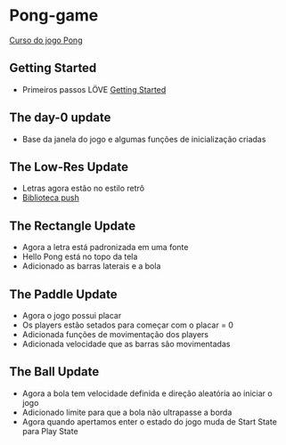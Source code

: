 # Pong-game
[Curso do jogo Pong](https://courses.edx.org/courses/course-v1:HarvardX+CS50G+Games/courseware/67588b76ec534f7da0fa917fac4350b8/72c04e2f9eb24f6494ca99b582ae67ef/)

## Getting Started
* Primeiros passos LÖVE
[Getting Started](https://github.com/vnduda/Pong-game)

## The day-0 update
* Base da janela do jogo e algumas funções de inicialização criadas

## The Low-Res Update
* Letras agora estão no estilo retrô
* [Biblioteca push](https://github.com/Ulydev/push)

## The Rectangle Update
* Agora a letra está padronizada em uma fonte
* Hello Pong está no topo da tela
* Adicionado as barras laterais e a bola

## The Paddle Update
* Agora o jogo possui placar
* Os players estão setados para começar com o placar = 0
* Adicionada funções de movimentação dos players
* Adicionada velocidade que as barras são movimentadas

## The Ball Update
* Agora a bola tem velocidade definida e direção aleatória ao iniciar o jogo
* Adicionado limite para que a bola não ultrapasse a borda
* Agora quando apertamos enter o estado do jogo muda de Start State para Play State
